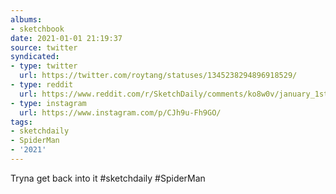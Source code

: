 ```yaml
---
albums:
- sketchbook
date: 2021-01-01 21:19:37
source: twitter
syndicated:
- type: twitter
  url: https://twitter.com/roytang/statuses/1345238294896918529/
- type: reddit
  url: https://www.reddit.com/r/SketchDaily/comments/ko8w0v/january_1st_free_draw_friday/ghsusy2/
- type: instagram
  url: https://www.instagram.com/p/CJh9u-Fh9GO/
tags:
- sketchdaily
- SpiderMan
- '2021'
---
```


Tryna get back into it #sketchdaily #SpiderMan